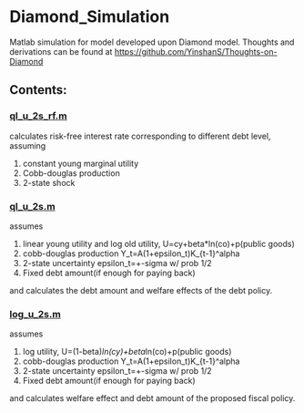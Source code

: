 # Diamond_Simulation
Matlab simulation for model developed upon Diamond model. Thoughts and derivations can be found at https://github.com/YinshanS/Thoughts-on-Diamond 


## Contents:

### [ql_u_2s_rf.m](https://github.com/YinshanS/Diamond_Simulation/blob/master/ql_u_2s_rf.m)
calculates risk-free interest rate corresponding to different
debt level, assuming
1. constant young marginal utility
2. Cobb-douglas production
3. 2-state shock 

### [ql_u_2s.m](https://github.com/YinshanS/Diamond_Simulation/blob/master/ql_u_2s.m)
assumes 
1. linear young utility and log old utility,
    U=cy+beta*ln(co)+p(public goods)
2. cobb-douglas production
    Y_t=A(1+epsilon_t)K_{t-1}^alpha
3.  2-state uncertainty
    epsilon_t=+-sigma w/ prob 1/2
4. Fixed debt amount(if enough for paying back)

and calculates the debt amount and welfare effects of the debt policy.

### [log_u_2s.m](https://github.com/YinshanS/Diamond_Simulation/blob/master/log_u_2s.m)
assumes 
1. log utility,
    U=(1-beta)*ln(cy)+beta*ln(co)+p(public goods)
2. cobb-douglas production
    Y_t=A(1+epsilon_t)K_{t-1}^alpha
3.  2-state uncertainty
    epsilon_t=+-sigma w/ prob 1/2
4. Fixed debt amount(if enough for paying back)

and calculates welfare effect and debt amount of the proposed fiscal policy.
